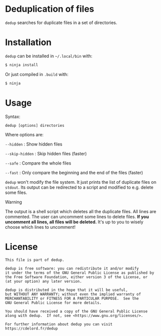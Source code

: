 # Deduplication of files

`dedup` searches for duplicate files in a set of directories.

# Installation

`dedup` can be installed in `~/.local/bin` with:

``` sh
$ ninja install
```

Or just compiled in `.build` with:

``` sh
$ ninja
```

# Usage

Syntax:

    dedup [options] directories

Where options are:

`--hidden`
:   Show hidden files

`--skip-hidden`
:   Skip hidden files (faster)

`--safe`
:   Compare the whole files

`--fast`
:   Only compare the beginning and the end of the files (faster)

`dedup` won't modify the file system.
It just prints the list of duplicate files on `stdout`.
Its output can be redirected to a script and modified to e.g. delete some files.

> [!WARNING]
> The output is a shell script which deletes all the duplicate files.
> All lines are commented.
> The user can uncomment some lines to delete files.
> **If you uncomment all lines, all files will be deleted.**
> It's up to you to wisely choose which lines to uncomment!

# License

    This file is part of dedup.

    dedup is free software: you can redistribute it and/or modify
    it under the terms of the GNU General Public License as published by
    the Free Software Foundation, either version 3 of the License, or
    (at your option) any later version.

    dedup is distributed in the hope that it will be useful,
    but WITHOUT ANY WARRANTY; without even the implied warranty of
    MERCHANTABILITY or FITNESS FOR A PARTICULAR PURPOSE.  See the
    GNU General Public License for more details.

    You should have received a copy of the GNU General Public License
    along with dedup.  If not, see <https://www.gnu.org/licenses/>.

    For further information about dedup you can visit
    https://cdelord.fr/dedup

